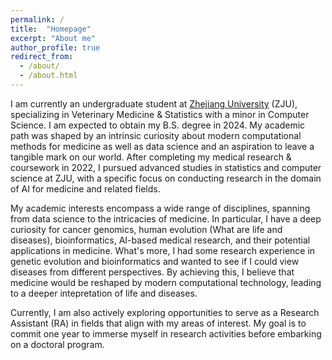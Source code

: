 ```yaml
---
permalink: /
title:  "Homepage"
excerpt: "About me"
author_profile: true
redirect_from: 
  - /about/
  - /about.html
---
```



I am currently an undergraduate student at [Zhejiang University](https://www.zju.edu.cn/english/) (ZJU), specializing in Veterinary Medicine & Statistics with a minor in Computer Science. I am expected to obtain my B.S. degree in 2024. My academic path was shaped by an intrinsic curiosity about modern computational methods for medicine as well as data science and an aspiration to leave a tangible mark on our world. After completing my medical research & coursework in 2022, I pursued advanced studies in statistics and computer science at ZJU, with a specific focus on conducting research in the domain of AI for medicine and related fields.

My academic interests encompass a wide range of disciplines, spanning from data science to the intricacies of medicine. In particular, I have a deep curiosity for cancer genomics, human evolution (What are life and diseases), bioinformatics, AI-based medical research, and their potential applications in medicine. What's more, I had some research experience in genetic evolution and bioinformatics and wanted to see if I could view diseases from different perspectives. By achieving this, I believe that medicine would be reshaped by modern computational technology, leading to a deeper intepretation of life and diseases. 

Currently, I am also actively exploring opportunities to serve as a Research Assistant (RA) in fields that align with my areas of interest. My goal is to commit one year to immerse myself in research activities before embarking on a doctoral program. 
